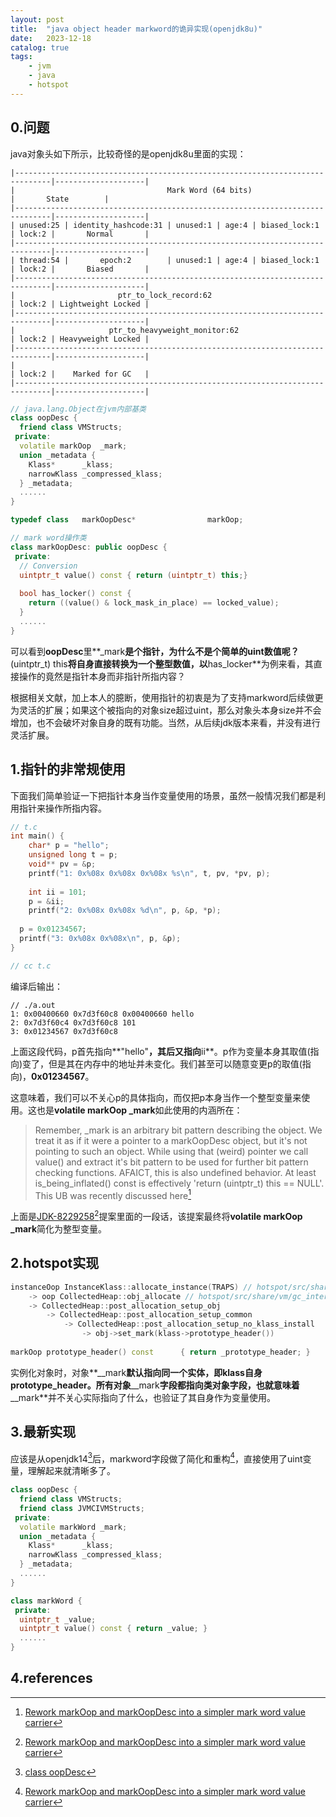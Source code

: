 ```yaml
---
layout: post
title:  "java object header markword的诡异实现(openjdk8u)"
date:   2023-12-18
catalog: true
tags:
    - jvm
    - java
    - hotspot
---
```


## 0.问题

java对象头如下所示，比较奇怪的是openjdk8u里面的实现：

```asciiarmor
|------------------------------------------------------------------------------|--------------------|
|                                  Mark Word (64 bits)                         |       State        |
|------------------------------------------------------------------------------|--------------------|
| unused:25 | identity_hashcode:31 | unused:1 | age:4 | biased_lock:1 | lock:2 |       Normal       |
|------------------------------------------------------------------------------|--------------------|
| thread:54 |       epoch:2        | unused:1 | age:4 | biased_lock:1 | lock:2 |       Biased       |
|------------------------------------------------------------------------------|--------------------|
|                       ptr_to_lock_record:62                         | lock:2 | Lightweight Locked |
|------------------------------------------------------------------------------|--------------------|
|                     ptr_to_heavyweight_monitor:62                   | lock:2 | Heavyweight Locked |
|------------------------------------------------------------------------------|--------------------|
|                                                                     | lock:2 |    Marked for GC   |
|------------------------------------------------------------------------------|--------------------|
```

```c++
// java.lang.Object在jvm内部基类
class oopDesc {
  friend class VMStructs;
 private:
  volatile markOop  _mark;
  union _metadata {
    Klass*      _klass;
    narrowKlass _compressed_klass;
  } _metadata;
  ......
}

typedef class   markOopDesc*                markOop;

// mark word操作类
class markOopDesc: public oopDesc {
 private:
  // Conversion
  uintptr_t value() const { return (uintptr_t) this;}
 
  bool has_locker() const {
    return ((value() & lock_mask_in_place) == locked_value);
  }
  ......
}
```

可以看到**oopDesc**里**_mark**是个指针，为什么不是个简单的uint数值呢？**(uintptr_t) this**将自身直接转换为一个整型数值，以**has_locker**为例来看，其直接操作的竟然是指针本身而非指针所指内容？

根据相关文献，加上本人的臆断，使用指针的初衷是为了支持markword后续做更为灵活的扩展；如果这个被指向的对象size超过uint，那么对象头本身size并不会增加，也不会破坏对象自身的既有功能。当然，从后续jdk版本来看，并没有进行灵活扩展。

## 1.指针的非常规使用

下面我们简单验证一下把指针本身当作变量使用的场景，虽然一般情况我们都是利用指针来操作所指内容。

```c++
// t.c
int main() {
	char* p = "hello";
	unsigned long t = p;
	void** pv = &p;
	printf("1: 0x%08x 0x%08x 0x%08x %s\n", t, pv, *pv, p);
	
	int ii = 101;
	p = &ii;
	printf("2: 0x%08x 0x%08x %d\n", p, &p, *p);
  
  p = 0x01234567;
  printf("3: 0x%08x 0x%08x\n", p, &p);
}

// cc t.c
```

编译后输出：

```
// ./a.out
1: 0x00400660 0x7d3f60c8 0x00400660 hello
2: 0x7d3f60c4 0x7d3f60c8 101
3: 0x01234567 0x7d3f60c8
```

上面这段代码，p首先指向**"hello"**，其后又指向**ii**。p作为变量本身其取值(指向)变了，但是其在内存中的地址并未变化。我们甚至可以随意变更p的取值(指向)，**0x01234567**。

这意味着，我们可以不关心p的具体指向，而仅把p本身当作一个整型变量来使用。这也是**volatile markOop  _mark**如此使用的内涵所在：

> Remember, _mark is an arbitrary bit pattern describing the object. We treat it as if it were a pointer to a markOopDesc object, but it's not pointing to such an object. While using that (weird) pointer we call value() and extract it's bit pattern to be used for further bit pattern checking functions. AFAICT, this is also undefined behavior. At least is_being_inflated() const is effectively 'return (uintptr_t) this == NULL'. This UB was recently discussed here[^1]

上面是<u>JDK-8229258</u>[^1]提案里面的一段话，该提案最终将**volatile markOop  _mark**简化为整型变量。

## 2.hotspot实现

```c++
instanceOop InstanceKlass::allocate_instance(TRAPS) // hotspot/src/share/vm/oops/instanceKlass.cpp
	-> oop CollectedHeap::obj_allocate // hotspot/src/share/vm/gc_interface/collectedHeap.inline.hpp
  	-> CollectedHeap::post_allocation_setup_obj 
  		-> CollectedHeap::post_allocation_setup_common
  			-> CollectedHeap::post_allocation_setup_no_klass_install
  				-> obj->set_mark(klass->prototype_header())
  
markOop prototype_header() const      { return _prototype_header; }
```

实例化对象时，对象**__mark**默认指向同一个实体，即klass自身prototype_header。所有对象**__mark**字段都指向类对象字段，也就意味着**__mark**并不关心实际指向了什么，也验证了其自身作为变量使用。

## 3.最新实现

应该是从openjdk14[^2]后，markword字段做了简化和重构[^1]，直接使用了uint变量，理解起来就清晰多了。

```c++
class oopDesc {
  friend class VMStructs;
  friend class JVMCIVMStructs;
 private:
  volatile markWord _mark;
  union _metadata {
    Klass*      _klass;
    narrowKlass _compressed_klass;
  } _metadata;
  ......
}

class markWord {
 private:
  uintptr_t _value;
  uintptr_t value() const { return _value; }
  ......
}
```

## 4.references

[^1]: [Rework markOop and markOopDesc into a simpler mark word value carrier](https://bugs.openjdk.org/browse/JDK-8229258)
[^2]: [class oopDesc](https://github.com/openjdk/jdk/blob/master/src/hotspot/share/oops/oopsHierarchy.hpp)

